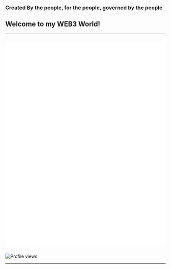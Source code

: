 ### Created By the people, for the people, governed by the people 
## Welcome to my WEB3 World!
---
![Metrics](/profile/metrics.svg)
---
![Profile views](https://gpvc.arturio.dev/dezzyboy)

--- 

